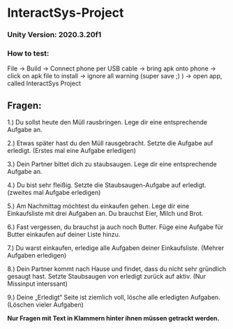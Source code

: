 # InteractSys-Project
 
### Unity Version: 2020.3.20f1

### How to test:
File -> Build -> Connect phone per USB cable -> bring apk onto phone -> click on apk file to install -> ignore all warning (super save ;) ) -> open app, called InteractSys Project

## Fragen:
1.)	Du sollst heute den Müll rausbringen. Lege dir eine entsprechende Aufgabe an.

2.)	Etwas später hast du den Müll rausgebracht. Setzte die Aufgabe auf erledigt. (Erstes mal eine Aufgabe erledigen)

3.)	Dein Partner bittet dich zu staubsaugen. Lege dir eine entsprechende Aufgabe an.

4.)	Du bist sehr fleißig. Setzte die Staubsaugen-Aufgabe auf erledigt. (zweites mal Aufgabe erledigen)

5.)	Am Nachmittag möchtest du einkaufen gehen. Lege dir eine Einkaufsliste mit drei Aufgaben an. Du brauchst Eier, Milch und Brot.

6.)	Fast vergessen, du brauchst ja auch noch Butter. Füge eine Aufgabe für Butter einkaufen auf deiner Liste hinzu.

7.)	Du warst einkaufen, erledige alle Aufgaben deiner Einkaufsliste. (Mehrer Aufgaben erledigen)

8.)	Dein Partner kommt nach Hause und findet, dass du nicht sehr gründlich gesaugt hast. Setzte Staubsaugen von erledigt zurück auf aktiv. (Nur Missinput interssant)

9.)	Deine „Erledigt“ Seite ist ziemlich voll, lösche alle erledigten Aufgaben. (Löschen vieler Aufgaben)

**Nur Fragen mit Text in Klammern hinter ihnen müssen getrackt werden.**
